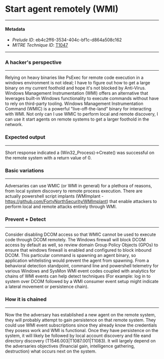 
# Start agent remotely (WMI)

---

#### Metadata

- *Prelude ID*: eb4c2ff6-3534-404c-bf1c-d864a508c162
- *MITRE Technique ID*: [T1047](https://attack.mitre.org/techniques/T1047/)

---

### A hacker's perspective

---

Relying on heavy binaries like PsExec for remote code execution in a windows environment is not ideal; I have to figure out how to get a large binary on my current foothold and hope it's not blocked by Anti-Virus. Windows Management Instrumentation (WMI) offers an alternative that leverages built-in Windows functionality to execute commands without have to rely on third-party tooling. Windows Management Instrumentation Command (WMIC) is a powerful "live-off-the-land" binary for interacting with WMI. Not only can I use WMIC to perform local and remote discovery, I can use it start agents on remote systems to get a larger foothold in the network. 

### Expected output

---

Short response indicated a (Win32_Process)->Create() was successful on the remote system with a return value of 0. 

### Basic variations

---

Adversaries can use WMIC (or WMI in general) for a plethora of reasons, from local system discovery to remote process execution. There are actually powershell script implants (WMImplant - https://github.com/FortyNorthSecurity/WMImplant) that enable attackers to perform local and remote attacks entirely through WMI. 

### Prevent + Detect

---

Consider disabling DCOM access so that WMIC cannot be used to execute code through DCOM remotely. The Windows firewall will block DCOM access by default as well, so review domain Group Policy Objects (GPOs) to ensure that windows firewall is enabled and configured to block inbound DCOM. This particular command is spawning an agent binary, so application whitelisting would prevent the agent from spawning. From a behavioral detection standpoint, command line and powershell telemetry for various Windows and SysMon WMI event codes coupled with analytics for chains of WMI events can help detect techniques (For example: log in to system over DCOM followed by a WMI consumer event setup might indicate a lateral movement or persistence chain). 

### How it is chained

---

Now the the adversary has established a new agent on the remote system, they will probably attempt to gain persistence on that remote system. They could use WMI event subscriptions since they already know the credentials they posess work and WMI is functional. Once they have persistence on the system, it will likely be followed by local account discovery and file eand directory discovery (T1546.003|T1087.001|T1083). It will largely depend on the adversaries objectives (financial gain, intelligence gathering, destruction) what occurs next on the system.  
